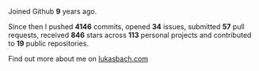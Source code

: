 Joined Github **9** years ago.

Since then I pushed **4146** commits, opened **34** issues, submitted **57** pull requests, received **846** stars across **113** personal projects and contributed to **19** public repositories.

Find out more about me on [lukasbach.com](https://lukasbach.com)
